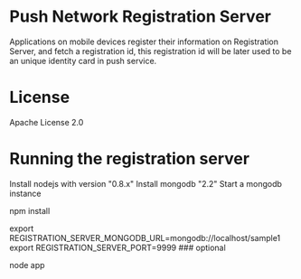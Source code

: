 # Push Network Registration Server
Applications on mobile devices register their information on Registration Server, and fetch a registration id, this registration id will be later used to be an unique identity card in push service.

# License
Apache License 2.0

# Running the registration server
Install nodejs with version "0.8.x"
Install mongodb "2.2"
Start a mongodb instance

npm install

export REGISTRATION_SERVER_MONGODB_URL=mongodb://localhost/sample1
export REGISTRATION_SERVER_PORT=9999   ### optional

node app
